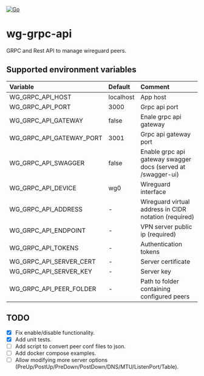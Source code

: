 [![Go](https://github.com/AZhur771/wg-grpc-api/actions/workflows/ci.yaml/badge.svg)](https://github.com/AZhur771/wg-grpc-api/actions/workflows/ci.yaml)

# wg-grpc-api

GRPC and Rest API to manage wireguard peers.

## Supported environment variables
| Variable                    | Default       | Comment                                                          |
|:----------------------------|:--------------|:-----------------------------------------------------------------|
| WG_GRPC_API_HOST            | localhost     | App host                                                         |
| WG_GRPC_API_PORT            | 3000          | Grpc api port                                                    |
| WG_GRPC_API_GATEWAY         | false         | Enale grpc api gateway                                           |
| WG_GRPC_API_GATEWAY_PORT    | 3001          | Grpc api gateway port                                            |
| WG_GRPC_API_SWAGGER         | false         | Enable grpc api gateway swagger docs (served at /swagger-ui)     |
| WG_GRPC_API_DEVICE          | wg0           | Wireguard interface                                              |
| WG_GRPC_API_ADDRESS         | -             | Wireguard virtual address in CIDR notation (required)            |
| WG_GRPC_API_ENDPOINT        | -             | VPN server public ip (required)                                  |
| WG_GRPC_API_TOKENS          | -             | Authentication tokens                                            |
| WG_GRPC_API_SERVER_CERT     | -             | Server certificate                                               |
| WG_GRPC_API_SERVER_KEY      | -             | Server key                                                       |
| WG_GRPC_API_PEER_FOLDER     | -             | Path to folder containing configured peers                       |


## TODO
- [x] Fix enable/disable functionality.
- [x] Add unit tests.
- [ ] Add script to convert peer conf files to json.
- [ ] Add docker compose examples.
- [ ] Allow modifying more server options (PreUp/PostUp/PreDown/PostDown/DNS/MTU/ListenPort/Table).
